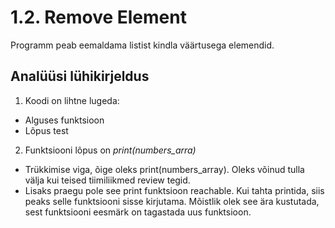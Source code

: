 # 1.2. Remove Element
Programm peab eemaldama listist kindla väärtusega elemendid.

## Analüüsi lühikirjeldus

1.	Koodi on lihtne lugeda:
- Alguses funktsioon
- Lõpus test

2.	Funktsiooni lõpus on *print(numbers_arra)*
- Trükkimise viga, õige oleks print(numbers_array). Oleks võinud tulla välja kui teised tiimiliikmed review tegid.
- Lisaks praegu pole see print funktsioon reachable. Kui tahta printida, siis peaks selle funktsiooni sisse kirjutama. Mõistlik olek see ära kustutada, sest funktsiooni eesmärk on tagastada uus funktsioon.

